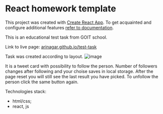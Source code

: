 # React homework template

This project was created with
[Create React App](https://github.com/facebook/create-react-app). 
To get acquainted and configure additional features
[refer to documentation](https://facebook.github.io/create-react-app/docs/getting-started).

This is an educational test task from GOIT school.

Link to live page: [arinagar.github.io/test-task](https://arinagar.github.io/test-task/)

Task was created according to layout.
![image](https://user-images.githubusercontent.com/113587563/209669898-bd0dd05b-e60f-4fae-bd3a-a530c450cea0.png)

It is a tweet card with possibility to follow the person. Number of followers changes after following and your choise saves in local storage.
After the page reset you will still see the last result you have picked. 
To unfollow the person click the same button again.

Technologies stack: 
+ html/css;
+ react, js

